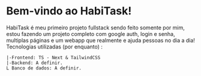 # Bem-vindo ao HabiTask!

HabiTask é meu primeiro projeto fullstack sendo feito somente por mim, estou fazendo um projeto completo com google auth, login e senha, multiplas páginas e um webapp que realmente e ajuda pessoas no dia a dia!
Tecnologias utilizadas (por enquanto) : 


	|-Frontend: TS - Next & TailwindCSS 
	|-Backend: A definir.
	L Banco de dados: A definir.

